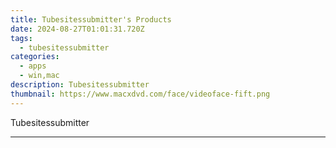 ```yaml
---
title: Tubesitessubmitter's Products
date: 2024-08-27T01:01:31.720Z
tags: 
  - tubesitessubmitter
categories: 
  - apps
  - win,mac
description: Tubesitessubmitter
thumbnail: https://www.macxdvd.com/face/videoface-fift.png
---
```


Tubesitessubmitter

<!--__INIT__BEGIN__TAG__PRODUCTS__LIST__-->
<!--__INIT__END__TAG__PRODUCTS__LIST__-->

<!--__INIT__BEGIN__TAG__FEED_PRODUCTS__LIST__-->
<!--__INIT__END__TAG__FEED_PRODUCTS__LIST__-->


<hr>


